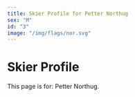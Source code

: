 ```yaml
---
title: Skier Profile for Petter Northug
sex: "M"
id: "3"
image: "/img/flags/nor.svg" 
---
```


# Skier Profile

This page is for: Petter Northug.
    